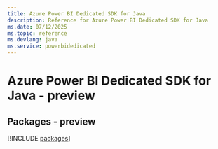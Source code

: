```yaml
---
title: Azure Power BI Dedicated SDK for Java
description: Reference for Azure Power BI Dedicated SDK for Java
ms.date: 07/12/2025
ms.topic: reference
ms.devlang: java
ms.service: powerbidedicated
---
```

# Azure Power BI Dedicated SDK for Java - preview
## Packages - preview
[!INCLUDE [packages](power-bi-dedicated-index.md)]